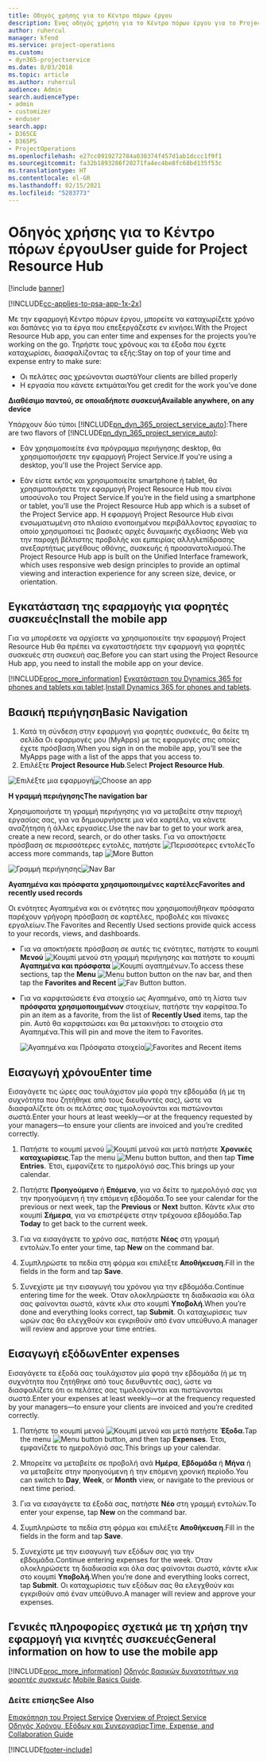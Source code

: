 ```yaml
---
title: Οδηγός χρήσης για το Κέντρο πόρων έργου
description: Ένας οδηγός χρήστη για το Κέντρο πόρων έργου για το Project Service
author: ruhercul
manager: kfend
ms.service: project-operations
ms.custom:
- dyn365-projectservice
ms.date: 8/03/2018
ms.topic: article
ms.author: ruhercul
audience: Admin
search.audienceType:
- admin
- customizer
- enduser
search.app:
- D365CE
- D365PS
- ProjectOperations
ms.openlocfilehash: e27cc0919272784a030374f457d1ab1dccc1f9f1
ms.sourcegitcommit: fa32b1893286f20271fa4ec4be8fc68bd135f53c
ms.translationtype: HT
ms.contentlocale: el-GR
ms.lasthandoff: 02/15/2021
ms.locfileid: "5283773"
---
```

# <a name="user-guide-for-project-resource-hub"></a><span data-ttu-id="c5b14-103">Οδηγός χρήσης για το Κέντρο πόρων έργου</span><span class="sxs-lookup"><span data-stu-id="c5b14-103">User guide for Project Resource Hub</span></span>

[!include [banner](../includes/psa-now-project-operations.md)]

[!INCLUDE[cc-applies-to-psa-app-1x-2x](../includes/cc-applies-to-psa-app-1x-2x.md)]

<span data-ttu-id="c5b14-104">Με την εφαρμογή Κέντρο πόρων έργου, μπορείτε να καταχωρίζετε χρόνο και δαπάνες για τα έργα που επεξεργάζεστε εν κινήσει.</span><span class="sxs-lookup"><span data-stu-id="c5b14-104">With the Project Resource Hub app, you can enter time and expenses for the projects you’re working on the go.</span></span> <span data-ttu-id="c5b14-105">Τηρήστε τους χρόνους και τα έξοδα που έχετε καταχωρίσει, διασφαλίζοντας τα εξής:</span><span class="sxs-lookup"><span data-stu-id="c5b14-105">Stay on top of your time and expense entry to make sure:</span></span>

- <span data-ttu-id="c5b14-106">Οι πελάτες σας χρεώνονται σωστά</span><span class="sxs-lookup"><span data-stu-id="c5b14-106">Your clients are billed properly</span></span>
- <span data-ttu-id="c5b14-107">Η εργασία που κάνετε εκτιμάται</span><span class="sxs-lookup"><span data-stu-id="c5b14-107">You get credit for the work you’ve done</span></span>

<span data-ttu-id="c5b14-108">**Διαθέσιμο παντού, σε οποιαδήποτε συσκευή**</span><span class="sxs-lookup"><span data-stu-id="c5b14-108">**Available anywhere, on any device**</span></span>

<span data-ttu-id="c5b14-109">Υπάρχουν δύο τύποι [!INCLUDE[pn_dyn_365_project_service_auto](../includes/pn-dyn-365-project-service-auto.md)]:</span><span class="sxs-lookup"><span data-stu-id="c5b14-109">There are two flavors of [!INCLUDE[pn_dyn_365_project_service_auto](../includes/pn-dyn-365-project-service-auto.md)]:</span></span> 

- <span data-ttu-id="c5b14-110">Εάν χρησιμοποιείτε ένα πρόγραμμα περιήγησης desktop, θα χρησιμοποιήσετε την εφαρμογή Project Service.</span><span class="sxs-lookup"><span data-stu-id="c5b14-110">If you're using a desktop, you'll use the Project Service app.</span></span> 

- <span data-ttu-id="c5b14-111">Εάν είστε εκτός και χρησιμοποιείτε smartphone ή tablet, θα χρησιμοποιήσετε την εφαρμογή Project Resource Hub που είναι υποσύνολο του Project Service.</span><span class="sxs-lookup"><span data-stu-id="c5b14-111">If you’re in the field using a smartphone or tablet, you’ll use the Project Resource Hub app which is a subset of the Project Service  app.</span></span> <span data-ttu-id="c5b14-112">Η εφαρμογή Project Resource Hub είναι ενσωματωμένη στο πλαίσιο ενοποιημένου περιβάλλοντος εργασίας το οποίο χρησιμοποιεί τις βασικές αρχές δυναμικής σχεδίασης Web για την παροχή βέλτιστης προβολής και εμπειρίας αλληλεπίδρασης ανεξαρτήτως μεγέθους οθόνης, συσκευής ή προσανατολισμού.</span><span class="sxs-lookup"><span data-stu-id="c5b14-112">The Project Resource Hub app is built on the Unified Interface framework, which uses responsive web design principles to provide an optimal viewing and interaction experience for any screen size, device, or orientation.</span></span> 


## <a name="install-the-mobile-app"></a><span data-ttu-id="c5b14-113">Εγκατάσταση της εφαρμογής για φορητές συσκευές</span><span class="sxs-lookup"><span data-stu-id="c5b14-113">Install the mobile app</span></span>
<span data-ttu-id="c5b14-114">Για να μπορέσετε να αρχίσετε να χρησιμοποιείτε την εφαρμογή Project Resource Hub θα πρέπει να εγκαταστήσετε την εφαρμογή για φορητές συσκευές στη συσκευή σας.</span><span class="sxs-lookup"><span data-stu-id="c5b14-114">Before you can start using the Project Resource Hub app, you need to install the mobile app on your device.</span></span> 

[!INCLUDE[proc_more_information](../includes/proc-more-information.md)] <span data-ttu-id="c5b14-115">[Εγκατάσταση του Dynamics 365 for phones and tablets και tablet](https://docs.microsoft.com/dynamics365/mobile-app/install-dynamics-365-for-phones-and-tablets).</span><span class="sxs-lookup"><span data-stu-id="c5b14-115">[Install Dynamics 365 for phones and tablets](https://docs.microsoft.com/dynamics365/mobile-app/install-dynamics-365-for-phones-and-tablets).</span></span>

## <a name="basic-navigation"></a><span data-ttu-id="c5b14-116">Βασική περιήγηση</span><span class="sxs-lookup"><span data-stu-id="c5b14-116">Basic Navigation</span></span>
1.  <span data-ttu-id="c5b14-117">Κατά τη σύνδεση στην εφαρμογή για φορητές συσκευές, θα δείτε τη σελίδα Οι εφαρμογές μου (MyApps) με τις εφαρμογές στις οποίες έχετε πρόσβαση.</span><span class="sxs-lookup"><span data-stu-id="c5b14-117">When you sign in on the mobile app, you’ll see the MyApps page with a list of the apps that you access to.</span></span> 
2.  <span data-ttu-id="c5b14-118">Επιλέξτε **Project Resource Hub**.</span><span class="sxs-lookup"><span data-stu-id="c5b14-118">Select **Project Resource Hub**.</span></span>

<span data-ttu-id="c5b14-119">![Επιλέξτε μια εφαρμογή](media/chooseApp_1.png "Επιλέξτε μια εφαρμογή")</span><span class="sxs-lookup"><span data-stu-id="c5b14-119">![Choose an app](media/chooseApp_1.png "Choose an app")</span></span>

<span data-ttu-id="c5b14-120">**Η γραμμή περιήγησης**</span><span class="sxs-lookup"><span data-stu-id="c5b14-120">**The navigation bar**</span></span>

<span data-ttu-id="c5b14-121">Χρησιμοποιήστε τη γραμμή περιήγησης για να μεταβείτε στην περιοχή εργασίας σας, για να δημιουργήσετε μια νέα καρτέλα, να κάνετε αναζήτηση ή άλλες εργασίες.</span><span class="sxs-lookup"><span data-stu-id="c5b14-121">Use the nav bar to get to your work area, create a new record, search, or do other tasks.</span></span> <span data-ttu-id="c5b14-122">Για να αποκτήσετε πρόσβαση σε περισσότερες εντολές, πατήστε ![Περισσότερες εντολές](media/MoreButton.png "Κουμπί Περισσότερα")</span><span class="sxs-lookup"><span data-stu-id="c5b14-122">To access more commands, tap ![More Button](media/MoreButton.png "More Button")</span></span>

<span data-ttu-id="c5b14-123">![Γραμμή περιήγησης](media/NavBar_2.png "Γραμμή περιήγησης")</span><span class="sxs-lookup"><span data-stu-id="c5b14-123">![Nav Bar](media/NavBar_2.png "Nav Bar")</span></span>

<span data-ttu-id="c5b14-124">**Αγαπημένα και πρόσφατα χρησιμοποιημένες καρτέλες**</span><span class="sxs-lookup"><span data-stu-id="c5b14-124">**Favorites and recently used records**</span></span>

<span data-ttu-id="c5b14-125">Οι ενότητες Αγαπημένα και οι ενότητες που χρησιμοποιήθηκαν πρόσφατα παρέχουν γρήγορη πρόσβαση σε καρτέλες, προβολές και πίνακες εργαλείων.</span><span class="sxs-lookup"><span data-stu-id="c5b14-125">The Favorites and Recently Used sections provide quick access to your records, views, and dashboards.</span></span> 

- <span data-ttu-id="c5b14-126">Για να αποκτήσετε πρόσβαση σε αυτές τις ενότητες, πατήστε το κουμπί **Μενού** ![Κουμπί μενού](media/MenuButton.png "Κουμπί μενού") στη γραμμή περιήγησης και πατήστε το κουμπί **Αγαπημένα και πρόσφατα** ![Κουμπί αγαπημένων](media/FavButton.png "Κουμπί Αγαπημένα").</span><span class="sxs-lookup"><span data-stu-id="c5b14-126">To access these sections, tap the **Menu** ![Menu button](media/MenuButton.png "Menu button") button on the nav bar, and then tap the **Favorites and Recent** ![Fav Button](media/FavButton.png "Fav Button") button.</span></span>

- <span data-ttu-id="c5b14-127">Για να καρφιτσώσετε ένα στοιχείο ως Αγαπημένο, από τη λίστα των **πρόσφατα χρησιμοποιημένων** στοιχείων, πατήστε την καρφίτσα.</span><span class="sxs-lookup"><span data-stu-id="c5b14-127">To pin an item as a favorite, from the list of **Recently Used** items, tap the pin.</span></span> <span data-ttu-id="c5b14-128">Αυτό θα καρφιτσώσει και θα μετακινήσει το στοιχείο στα Αγαπημένα.</span><span class="sxs-lookup"><span data-stu-id="c5b14-128">This will pin and move the item to Favorites.</span></span>

  <span data-ttu-id="c5b14-129">![Αγαπημένα και Πρόσφατα στοιχεία](media/Favs_3.png "Αγαπημένα και Πρόσφατα στοιχεία")</span><span class="sxs-lookup"><span data-stu-id="c5b14-129">![Favorites and Recent items](media/Favs_3.png "Favorites and Recent items")</span></span>
 
## <a name="enter-time"></a><span data-ttu-id="c5b14-130">Εισαγωγή χρόνου</span><span class="sxs-lookup"><span data-stu-id="c5b14-130">Enter time</span></span>
<span data-ttu-id="c5b14-131">Εισαγάγετε τις ώρες σας τουλάχιστον μία φορά την εβδομάδα (ή με τη συχνότητα που ζητήθηκε από τους διευθυντές σας), ώστε να διασφαλίζετε ότι οι πελάτες σας τιμολογούνται και πιστώνονται σωστά.</span><span class="sxs-lookup"><span data-stu-id="c5b14-131">Enter your hours at least weekly—or at the frequency requested by your managers—to ensure your clients are invoiced and you’re credited correctly.</span></span>

1. <span data-ttu-id="c5b14-132">Πατήστε το κουμπί μενού ![Κουμπί μενού](media/MenuButton.png "Κουμπί μενού") και μετά πατήστε **Χρονικές καταχωρίσεις**.</span><span class="sxs-lookup"><span data-stu-id="c5b14-132">Tap the menu ![Menu button](media/MenuButton.png "Menu button") button, and then tap **Time Entries**.</span></span> <span data-ttu-id="c5b14-133">Έτσι, εμφανίζετε το ημερολόγιό σας.</span><span class="sxs-lookup"><span data-stu-id="c5b14-133">This brings up your calendar.</span></span>

2. <span data-ttu-id="c5b14-134">Πατήστε **Προηγούμενο** ή **Επόμενο**, για να δείτε το ημερολόγιό σας για την προηγούμενη ή την επόμενη εβδομάδα.</span><span class="sxs-lookup"><span data-stu-id="c5b14-134">To see your calendar for the previous or next week, tap the **Previous** or **Next** button.</span></span> <span data-ttu-id="c5b14-135">Κάντε κλικ στο κουμπί **Σήμερα**, για να επιστρέψετε στην τρέχουσα εβδομάδα.</span><span class="sxs-lookup"><span data-stu-id="c5b14-135">Tap **Today** to get back to the current week.</span></span>

3. <span data-ttu-id="c5b14-136">Για να εισαγάγετε το χρόνο σας, πατήστε **Νέος** στη γραμμή εντολών.</span><span class="sxs-lookup"><span data-stu-id="c5b14-136">To enter your time, tap **New** on the command bar.</span></span> 

4. <span data-ttu-id="c5b14-137">Συμπληρώστε τα πεδία στη φόρμα και επιλέξτε **Αποθήκευση**.</span><span class="sxs-lookup"><span data-stu-id="c5b14-137">Fill in the fields in the form and tap **Save**.</span></span>

5. <span data-ttu-id="c5b14-138">Συνεχίστε με την εισαγωγή του χρόνου για την εβδομάδα.</span><span class="sxs-lookup"><span data-stu-id="c5b14-138">Continue entering time for the week.</span></span> <span data-ttu-id="c5b14-139">Όταν ολοκληρώσετε τη διαδικασία και όλα σας φαίνονται σωστά, κάντε κλικ στο κουμπί **Υποβολή**.</span><span class="sxs-lookup"><span data-stu-id="c5b14-139">When you’re done and everything looks correct, tap **Submit**.</span></span> <span data-ttu-id="c5b14-140">Οι καταχωρίσεις των ωρών σας θα ελεγχθούν και εγκριθούν από έναν υπεύθυνο.</span><span class="sxs-lookup"><span data-stu-id="c5b14-140">A manager will review and approve your time entries.</span></span>

## <a name="enter-expenses"></a><span data-ttu-id="c5b14-141">Εισαγωγή εξόδων</span><span class="sxs-lookup"><span data-stu-id="c5b14-141">Enter expenses</span></span> 
<span data-ttu-id="c5b14-142">Εισαγάγετε τα έξοδά σας τουλάχιστον μία φορά την εβδομάδα (ή με τη συχνότητα που ζητήθηκε από τους διευθυντές σας), ώστε να διασφαλίζετε ότι οι πελάτες σας τιμολογούνται και πιστώνονται σωστά.</span><span class="sxs-lookup"><span data-stu-id="c5b14-142">Enter your expenses at least weekly—or at the frequency requested by your managers—to ensure your clients are invoiced and you’re credited correctly.</span></span>

1. <span data-ttu-id="c5b14-143">Πατήστε το κουμπί μενού ![Κουμπί μενού](media/MenuButton.png "Κουμπί μενού") και μετά πατήστε **Έξοδα**.</span><span class="sxs-lookup"><span data-stu-id="c5b14-143">Tap the menu ![Menu button](media/MenuButton.png "Menu button") button, and then tap **Expenses**.</span></span> <span data-ttu-id="c5b14-144">Έτσι, εμφανίζετε το ημερολόγιό σας.</span><span class="sxs-lookup"><span data-stu-id="c5b14-144">This brings up your calendar.</span></span>

2. <span data-ttu-id="c5b14-145">Μπορείτε να μεταβείτε σε προβολή ανά **Ημέρα**, **Εβδομάδα** ή **Μήνα** ή να μεταβείτε στην προηγούμενη ή την επόμενη χρονική περίοδο.</span><span class="sxs-lookup"><span data-stu-id="c5b14-145">You can switch to **Day**, **Week**, or **Month** view, or navigate to the previous or next time period.</span></span> 

3. <span data-ttu-id="c5b14-146">Για να εισαγάγετε τα έξοδά σας, πατήστε **Νέο** στη γραμμή εντολών.</span><span class="sxs-lookup"><span data-stu-id="c5b14-146">To enter your expense, tap **New** on the command bar.</span></span> 

4. <span data-ttu-id="c5b14-147">Συμπληρώστε τα πεδία στη φόρμα και επιλέξτε **Αποθήκευση**.</span><span class="sxs-lookup"><span data-stu-id="c5b14-147">Fill in the fields in the form and tap **Save**.</span></span>

5. <span data-ttu-id="c5b14-148">Συνεχίστε με την εισαγωγή των εξόδων σας για την εβδομάδα.</span><span class="sxs-lookup"><span data-stu-id="c5b14-148">Continue entering expenses for the week.</span></span> <span data-ttu-id="c5b14-149">Όταν ολοκληρώσετε τη διαδικασία και όλα σας φαίνονται σωστά, κάντε κλικ στο κουμπί **Υποβολή**.</span><span class="sxs-lookup"><span data-stu-id="c5b14-149">When you’re done and everything looks correct, tap **Submit**.</span></span> <span data-ttu-id="c5b14-150">Οι καταχωρίσεις των εξόδων σας θα ελεγχθούν και εγκριθούν από έναν υπεύθυνο.</span><span class="sxs-lookup"><span data-stu-id="c5b14-150">A manager will review and approve your expenses.</span></span>

## <a name="general-information-on-how-to-use-the-mobile-app"></a><span data-ttu-id="c5b14-151">Γενικές πληροφορίες σχετικά με τη χρήση την εφαρμογή για κινητές συσκευές</span><span class="sxs-lookup"><span data-stu-id="c5b14-151">General information on how to use the mobile app</span></span> 
[!INCLUDE[proc_more_information](../includes/proc-more-information.md)] <span data-ttu-id="c5b14-152">[Οδηγός βασικών δυνατοτήτων για φορητές συσκευές](https://docs.microsoft.com/dynamics365/mobile-app/dynamics-365-phones-tablets-users-guide).</span><span class="sxs-lookup"><span data-stu-id="c5b14-152">[Mobile Basics Guide](https://docs.microsoft.com/dynamics365/mobile-app/dynamics-365-phones-tablets-users-guide).</span></span>

### <a name="see-also"></a><span data-ttu-id="c5b14-153">Δείτε επίσης</span><span class="sxs-lookup"><span data-stu-id="c5b14-153">See Also</span></span>  
 <span data-ttu-id="c5b14-154">[Επισκόπηση του Project Service](../psa/overview.md) </span><span class="sxs-lookup"><span data-stu-id="c5b14-154">[Overview of Project Service](../psa/overview.md) </span></span>  
 [<span data-ttu-id="c5b14-155">Οδηγός Χρόνου, Εξόδων και Συνεργασίας</span><span class="sxs-lookup"><span data-stu-id="c5b14-155">Time, Expense, and Collaboration Guide</span></span>](../psa/time-expense-collaboration-guide.md)   
 


[!INCLUDE[footer-include](../includes/footer-banner.md)]